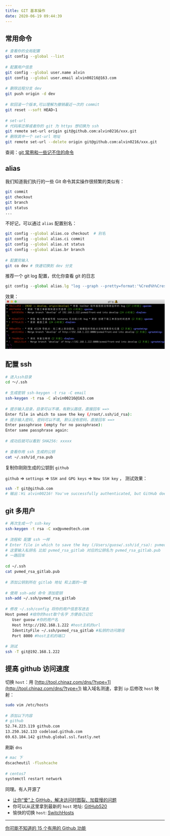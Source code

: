 ```yaml
---
title: GIT 基本操作
date: 2020-06-19 09:44:39
---
```


## 常用命令

```bash
# 查看你的全局配置
git config --global --list

# 配置用户信息
git config --global user.name alvin
git config --global user.email alvin00216@163.com

# 删除远程分支 dev
git push origin -d dev

# 软回滚一个版本,可以理解为撤销最近一次的 commit
git reset --soft HEAD~1

# set-url
# 代码库迁移或者你的 git 为 https 想切换为 ssh
git remote set-url origin git@github.com:alvin0216/xxx.git
# 删除其中一个 set-url 地址
git remote set-url --delete origin git@github.com:alvin0216/xxx.git
```

查阅：[git 常用和一些记不住的命令](https://github.com/jaywcjlove/git-tips)

## alias

我们知道我们执行的一些 Git 命令其实操作很频繁的类似有：

```bash
git commit
git checkout
git branch
git status
...
```

不好记，可以通过 `alias` 配置别名：

```bash
git config --global alias.co checkout  # 别名
git config --global alias.ci commit
git config --global alias.st status
git config --global alias.br branch

# 配置完输入
git co dev # 快速切换到 dev 分支
```

推荐一个 git log 配置，优化你查看 git 的日志

```js
git config --global alias.lg "log --graph --pretty=format:'%Cred%h%Creset -%C(yellow)%d%Creset %s %Cgreen(%cr) %C(bold blue)<%an>%Creset' --abbrev-commit --date=relative"
```

效果：![](../../assets/git/log.png)

## 配置 ssh

```bash
# 进入ssh目录
cd ～/.ssh

# 生成密钥 ssh-keygen -t rsa -C email
ssh-keygen -t rsa -C alvin00216@163.com

# 提示输入目录，目录可以不填，有默认路径，直接回车 ==>
Enter file in which to save the key (/root/.ssh/id_rsa):
# 提示输入密码, 密码可以不填, 默认没有密码，直接回车 ==>
Enter passphrase (empty for no passphrase):
Enter same passphrase again:

# 成功后就可以看到 SHA256: xxxxx

# 查看你用 ssh 生成的公钥
cat ~/.ssh/id_rsa.pub
```

复制你刚刚生成的公钥到 `github`

`github` => `settings` => `SSH and GPG keys` => `New SSH key` ， 测试效果：

```bash
ssh -T git@github.com
# 输出：Hi alvin00216! You've successfully authenticated, but GitHub does not provide shell access.
```

## git 多用户

```bash
# 再次生成一个 ssh-key
ssh-keygen -t rsa -C xx@pvmedtech.com

# 流程和 配置 ssh 一样
# Enter file in which to save the key (/Users/guosw/.ssh/id_rsa): pvmed_rsa_gitlab
# 这里输入私钥名 比如 pvmed_rsa_gitlab 对应的公钥名为 pvmed_rsa_gitlab.pub
# 一路回车

cd ~/.ssh
cat pvmed_rsa_gitlab.pub

# 添加公钥到所在 gitlab 地址 和上面的一致

# 使用 ssh-add 命令 添加密钥
ssh-add ~/.ssh/pvmed_rsa_gitlab

# 修改 ~/.ssh/config 将你的用户信息写进去
Host pvmed #给你的host取个名字 方便自己记忆
   User guosw #你的用户名
   Host http://192.168.1.222 #host主机的url
   IdentityFile ~/.ssh/pvmed_rsa_gitlab #私钥的访问路径
   Port 8000 #host主机的端口

# 测试
ssh -T git@192.168.1.222
```

## 提高 github 访问速度

切换 `host`：用 [http://tool.chinaz.com/dns/?type=1](http://tool.chinaz.com/dns/?type=1) 输入域名测速，拿到 `ip` 后修改 `host` 映射：

```bash
sudo vim /etc/hosts

# 添加以下内容
# github
52.74.223.119 github.com
13.250.162.133 codeload.github.com
69.63.184.142 github.global.ssl.fastly.net
```

刷新 `dns`

```bash
# mac 下
dscacheutil -flushcache

# centos7
systemctl restart network
```

同理。有人开源了

- [让你“爱”上 GitHub，解决访问时图裂、加载慢的问题](https://juejin.im/post/5ee89e2b6fb9a0479e4d4cd7)
- 你可以从这里拿到最新的 `host` 地址: [GitHub520](https://github.com/521xueweihan/GitHub520)
- 愉快的切换 `host`: [SwitchHosts](https://github.com/oldj/SwitchHosts)

---

[你可能不知道的 15 个有用的 Github 功能](https://juejin.im/post/5ee97b4ef265da770b40ea8b)
